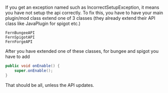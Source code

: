 If you get an exception named such as IncorrectSetupException, it means you have not setup the api correctly.
To fix this, you have to have your main plugin/mod class extend one of 3 classes (they already extend their API class like JavaPlugin for spigot etc.)
```
FernBungeeAPI
FernSpigotAPI
FernForgeAPI
```
After you have extended one of these classes, for bungee and spigot you have to add 
```java
public void onEnable() {
    super.onEnable();
}
```
That should be all, unless the API updates.

